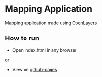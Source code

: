 # Mapping Application

Mapping application made using [OpenLayers](https://openlayers.org/)

## How to run

 - Open index.html in any browser


or 


 - View on [github-pages](https://thomasvanbommel.github.io/open-layers-mapping/)